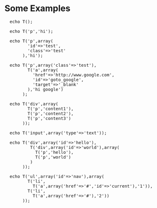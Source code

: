 
<h1>Some Examples</h1>

<pre>
  echo T();
  
  echo T('p','hi');
  
  echo T('p',array(
         'id'=>'test',
         'class'=>'test'
       ),'hi');
  
  echo T('p',array('class'=>'test'),
         T('a',array(
           'href'=>'http://www.google.com',
           'id'=>'goto_google',
           'target'=>'_blank'
         ),'hi google')
       );

  echo T('div',array(
         T('p','content1'),
         T('p','content2'),
         T('p','content3')
       ));
  
  echo T('input',array('type'=>'text'));
  
  echo T('div',array('id'=>'hello'),
          T('div',array('id'=>'world'),array(
            T('p','hello'),
            T('p','world')
          )
       ));
       
  echo T('ul',array('id'=>'nav'),array(
         T('li',
           T('a',array('href'=>'#','id'=>'current'),'1')),
         T('li',
           T('a',array('href'=>'#'),'2'))
       ));
</pre>
